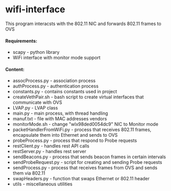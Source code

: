 # wifi-interface
This program interacsts with the 802.11 NIC and forwards 802.11 frames to OVS

#### Requirements:
* scapy - python library
* WiFi interface with monitor mode support

#### Content:
* assocProcess.py - association process
* authProcess.py - authentication process
* constants.py - contains constants used in project
* createVethPair.sh - bash script to create virtual interfaces that communicate with OVS
* LVAP.py - LVAP class
* main.py - main process, with thread handling
* manuf.txt - file with MAC addresses vendors
* monitorMode.sh - change "wlx98ded0054dc9" NIC to Monitor mode
* packetHandlerFromWiFi.py - process that receives 802.11 frames, encapsulate them into Ethernet and sends to OVS
* probeProcess.py - process that respond to Probe requests
* restClient.py - handles rest API calls
* restServer.py - handles rest server
* sendBeacons.py - process that sends beacon frames in certain intervals
* sendProbeRequest.py - script for creating and sending Probe requests
* sendProcess.py - process that receives frames from OVS and sends them via 802.11
* swapHeaders.py - function that swaps Ethernet or 802.11 header
* utils - miscellaneous utilities